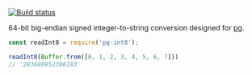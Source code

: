 [![Build status][ci image]][ci]

64-bit big-endian signed integer-to-string conversion designed for [pg][].

```js
const readInt8 = require('pg-int8');

readInt8(Buffer.from([0, 1, 2, 3, 4, 5, 6, 7]))
// '283686952306183'
```


  [pg]: https://github.com/brianc/node-postgres

  [ci]: https://travis-ci.org/charmander/pg-int8
  [ci image]: https://api.travis-ci.org/charmander/pg-int8.svg
